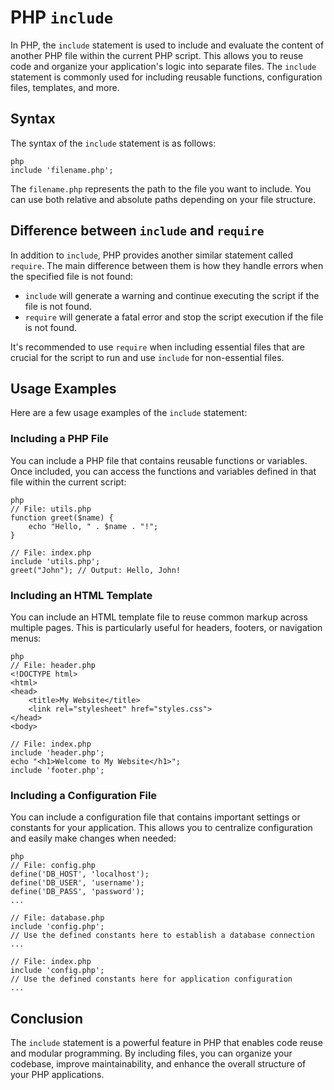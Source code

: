 # PHP `include`

In PHP, the `include` statement is used to include and evaluate the content of another PHP file within the current PHP script. This allows you to reuse code and organize your application's logic into separate files. The `include` statement is commonly used for including reusable functions, configuration files, templates, and more.

## Syntax

The syntax of the `include` statement is as follows:

`````````
php
include 'filename.php';
`````````

The `filename.php` represents the path to the file you want to include. You can use both relative and absolute paths depending on your file structure.

## Difference between `include` and `require`

In addition to `include`, PHP provides another similar statement called `require`. The main difference between them is how they handle errors when the specified file is not found:

- `include` will generate a warning and continue executing the script if the file is not found.
- `require` will generate a fatal error and stop the script execution if the file is not found.

It's recommended to use `require` when including essential files that are crucial for the script to run and use `include` for non-essential files.

## Usage Examples

Here are a few usage examples of the `include` statement:

### Including a PHP File

You can include a PHP file that contains reusable functions or variables. Once included, you can access the functions and variables defined in that file within the current script:

`````````
php
// File: utils.php
function greet($name) {
    echo "Hello, " . $name . "!";
}

// File: index.php
include 'utils.php';
greet("John"); // Output: Hello, John!
`````````

### Including an HTML Template

You can include an HTML template file to reuse common markup across multiple pages. This is particularly useful for headers, footers, or navigation menus:

`````````
php
// File: header.php
<!DOCTYPE html>
<html>
<head>
    <title>My Website</title>
    <link rel="stylesheet" href="styles.css">
</head>
<body>

// File: index.php
include 'header.php';
echo "<h1>Welcome to My Website</h1>";
include 'footer.php';
`````````

### Including a Configuration File

You can include a configuration file that contains important settings or constants for your application. This allows you to centralize configuration and easily make changes when needed:

`````````
php
// File: config.php
define('DB_HOST', 'localhost');
define('DB_USER', 'username');
define('DB_PASS', 'password');
...

// File: database.php
include 'config.php';
// Use the defined constants here to establish a database connection
...

// File: index.php
include 'config.php';
// Use the defined constants here for application configuration
...
`````````

## Conclusion

The `include` statement is a powerful feature in PHP that enables code reuse and modular programming. By including files, you can organize your codebase, improve maintainability, and enhance the overall structure of your PHP applications.
